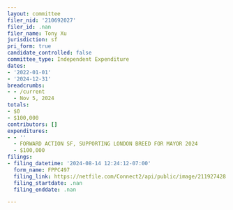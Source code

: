 ```yaml
---
layout: committee
filer_nid: '210692027'
filer_id: .nan
filer_name: Tony Xu
jurisdiction: sf
pri_form: true
candidate_controlled: false
committee_type: Independent Expenditure
dates:
- '2022-01-01'
- '2024-12-31'
breadcrumbs:
- - /current
  - Nov 5, 2024
totals:
- $0
- $100,000
contributors: []
expenditures:
- - ''
  - FORWARD ACTION SF, SUPPORTING LONDON BREED FOR MAYOR 2024
  - $100,000
filings:
- filing_datetime: '2024-08-14 12:24:12-07:00'
  form_name: FPPC497
  filing_link: https://netfile.com/Connect2/api/public/image/211927428
  filing_startdate: .nan
  filing_enddate: .nan

---
```


